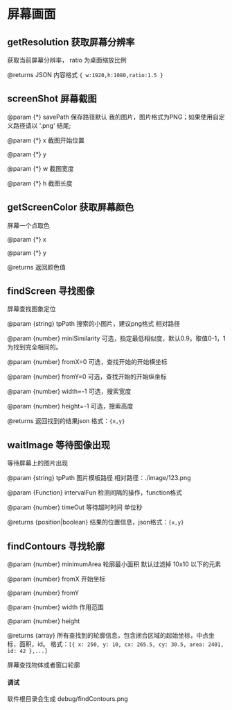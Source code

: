 # 屏幕画面


## getResolution 获取屏幕分辨率

获取当前屏幕分辨率， ratio 为桌面缩放比例

@returns JSON 内容格式  `{ w:1920,h:1080,ratio:1.5 }`

## screenShot 屏幕截图

@param {*} savePath 保存路径默认 我的图片，图片格式为PNG；如果使用自定义路径请以 '.png' 结尾;

@param {*} x 截图开始位置

@param {*} y

@param {*} w 截图宽度

@param {*} h 截图长度


##  getScreenColor 获取屏幕颜色

屏幕一个点取色

@param {*} x

@param {*} y

@returns 返回颜色值

## findScreen 寻找图像

屏幕查找图象定位

@param {string} tpPath 搜索的小图片，建议png格式 相对路径

@param {number} miniSimilarity 可选，指定最低相似度，默认0.9。取值0-1，1为找到完全相同的。

@param {number} fromX=0 可选，查找开始的开始横坐标

@param {number} fromY=0 可选，查找开始的开始纵坐标

@param {number} width=-1 可选，搜索宽度

@param {number} height=-1 可选，搜索高度

@returns 返回找到的结果json 格式：`{x,y}`

##  waitImage 等待图像出现

等待屏幕上的图片出现

@param {string} tpPath 图片模板路径 相对路径：./image/123.png

@param {Function} intervalFun 检测间隔的操作，function格式

@param {number} timeOut 等待超时时间 单位秒

@returns {position|boolean} 结果的位置信息，json格式：`{x,y}`


## findContours 寻找轮廓

@param {number} minimumArea 轮廓最小面积 默认过滤掉 10x10 以下的元素

@param {number} fromX 开始坐标

@param {number} fromY

@param {number} width 作用范围

@param {number} height

@returns {array} 所有查找到的轮廓信息，包含闭合区域的起始坐标，中点坐标，面积，id。 格式：`[{ x: 250, y: 10, cx: 265.5, cy: 30.5, area: 2401, id: 42 },...]`

屏幕查找物体或者窗口轮廓

#### 调试

软件根目录会生成 debug/findContours.png

